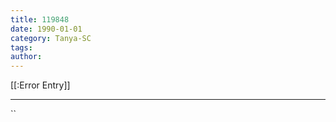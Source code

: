 ```yaml
---
title: 119848
date: 1990-01-01
category: Tanya-SC
tags: 
author: 
---
```


[[:Error Entry]]

---



``
